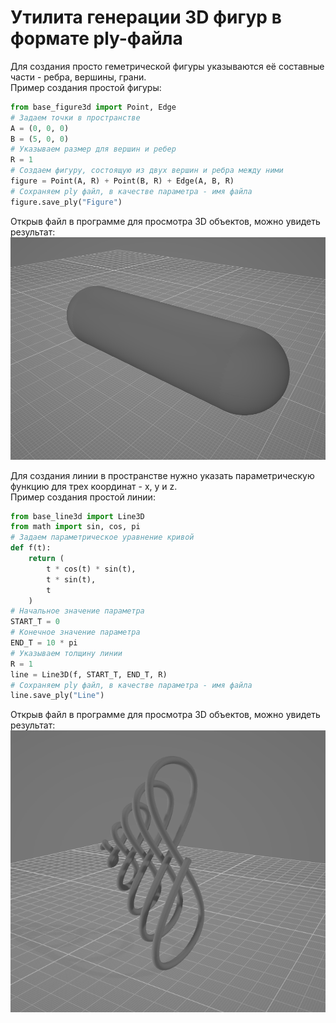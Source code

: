# Утилита генерации 3D фигур в формате ply-файла

Для создания просто геметрической фигуры указываются её составные части - ребра, вершины, грани.  
Пример создания простой фигуры:  
```python
from base_figure3d import Point, Edge
# Задаем точки в пространстве
A = (0, 0, 0)
B = (5, 0, 0)
# Указываем размер для вершин и ребер
R = 1
# Создаем фигуру, состоящую из двух вершин и ребра между ними
figure = Point(A, R) + Point(B, R) + Edge(A, B, R)
# Сохраняем ply файл, в качестве параметра - имя файла
figure.save_ply("Figure")
```  
Открыв файл в программе для просмотра 3D объектов, можно увидеть результат:  
![Line](img/Figure.png)

Для создания линии в пространстве нужно указать параметрическую функцию для трех координат - x, y и z.  
Пример создания простой линии:  
```python
from base_line3d import Line3D
from math import sin, cos, pi
# Задаем параметрическое уравнение кривой
def f(t):
    return (
        t * cos(t) * sin(t),
        t * sin(t),
        t
    )
# Начальное значение параметра
START_T = 0
# Конечное значение параметра
END_T = 10 * pi
# Указываем толщину линии
R = 1
line = Line3D(f, START_T, END_T, R)
# Сохраняем ply файл, в качестве параметра - имя файла
line.save_ply("Line")
```  
Открыв файл в программе для просмотра 3D объектов, можно увидеть результат:  
![Line](img/Line.png)